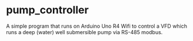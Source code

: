 # pump_controller
A simple program that runs on Arduino Uno R4 Wifi to control a VFD which runs a deep (water) well submersible pump via RS-485 modbus.
